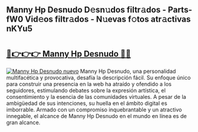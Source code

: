 ## Manny Hp Desnudo D𝚎sn𝚞dos filtr𝚊dos - Parts-fW0 Vid𝚎os filtr𝚊dos - N𝚞evas f𝚘tos atr𝚊ctivas nKYu5

# <h2><a href="http://mbboil0.tromn.icu/?c=Manny+Hp+Desnudo">🔗👉👉👉 Manny Hp Desnudo 🔗🔗</a></h2>

[![Manny Hp Desnudo nuevo](https://i.imgur.com/pEAQMta.gif)](http://mbboil0.tromn.icu/?c=Manny+Hp+Desnudo)
Manny Hp Desnudo, una personalidad multifacética y provocativa, desafía la descripción fácil. Su enfoque único para construir una presencia en la web ha atraído y ofendido a los seguidores, estimulando debates sobre la expresión artística, el consentimiento y la esencia de las comunidades virtuales. A pesar de la ambigüedad de sus intenciones, su huella en el ámbito digital es imborrable. Armado con un compromiso inquebrantable y un atractivo innegable, el alcance de Manny Hp Desnudo en el mundo en línea es de gran alcance.
